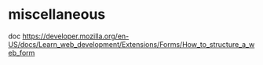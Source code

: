 # miscellaneous

doc
https://developer.mozilla.org/en-US/docs/Learn_web_development/Extensions/Forms/How_to_structure_a_web_form